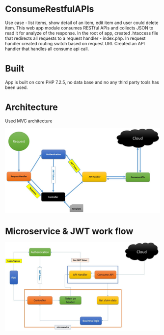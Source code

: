 # ConsumeRestfulAPIs

Use case - list items, show detail of an item, edit item and user could delete item. This web app module consumes RESTful APIs and collects JSON to read it for analyze of the response. In the root of app, created .htaccess file that redirects all requests to a request handler - index.php. In request handler created routing switch based on request URI. Created an API handler that handles all consume api call.



# Built

App is built on core PHP 7.2.5, no data base and no any third party tools has been used.


# Architecture

Used MVC architecture

![architecture_consume_api.jpg](img/architecture_consume_api.jpg)


# Microservice & JWT work flow
![consume_api_auth_flow.jpg](img/consume_api_auth_flow.jpg)
